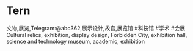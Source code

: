 # Tern
文物,展览,Telegram:@abc362,展示设计,故宫,展览馆 #科技馆 #学术 #会展 Cultural relics, exhibition, display design, Forbidden City, exhibition hall, science and technology museum, academic, exhibition
